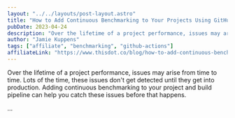 ```yaml
---
layout: "../../layouts/post-layout.astro"
title: "How to Add Continuous Benchmarking to Your Projects Using GitHub Actions"
pubDate: 2023-04-24
description: "Over the lifetime of a project performance, issues may arise from time to time. Lots of the time, these issues don't get detected until they get into production. Adding continuous benchmarking to your project and build pipeline can help you catch these issues before that happens."
author: "Jamie Kuppens"
tags: ["affiliate", "benchmarking", "github-actions"]
affiliateLink: "https://www.thisdot.co/blog/how-to-add-continuous-benchmarking-to-your-projects-using-github-actions"
---
```


Over the lifetime of a project performance, issues may arise from time to time.
Lots of the time, these issues don't get detected until they get into
production. Adding continuous benchmarking to your project and build pipeline
can help you catch these issues before that happens.

<!--more-->

...
